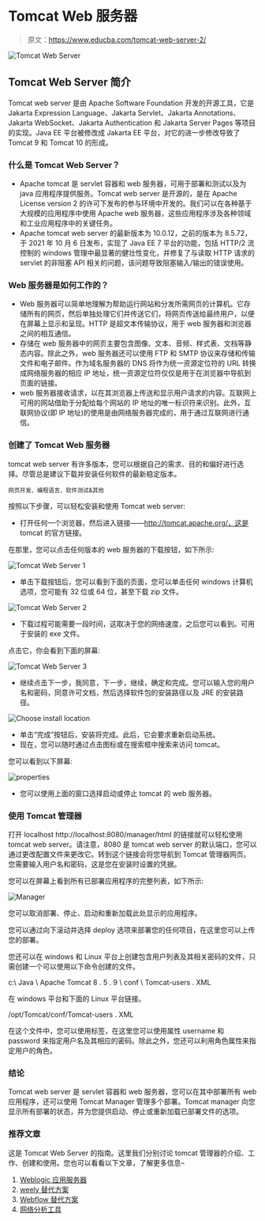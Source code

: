 # Tomcat Web 服务器

> 原文：<https://www.educba.com/tomcat-web-server-2/>

![Tomcat Web Server](img/d32f4d5fa5fb2f0b95e179c7501a2748.png)



## Tomcat Web Server 简介

Tomcat web server 是由 Apache Software Foundation 开发的开源工具，它是 Jakarta Expression Language、Jakarta Servlet、Jakarta Annotations、Jakarta WebSocket、Jakarta Authentication 和 Jakarta Server Pages 等项目的实现。Java EE 平台被修改成 Jakarta EE 平台，对它的进一步修改导致了 Tomcat 9 和 Tomcat 10 的形成。

### 什么是 Tomcat Web Server？

*   Apache tomcat 是 servlet 容器和 web 服务器，可用于部署和测试以及为 java 应用程序提供服务。Tomcat web server 是开源的，是在 Apache License version 2 的许可下发布的参与环境中开发的。我们可以在各种基于大规模的应用程序中使用 Apache web 服务器，这些应用程序涉及各种领域和工业应用程序中的关键任务。
*   Apache tomcat web server 的最新版本为 10.0.12，之前的版本为 8.5.72，于 2021 年 10 月 6 日发布，实现了 Java EE 7 平台的功能，包括 HTTP/2 流控制的 windows 管理中最显著的健壮性变化，并修复了与读取 HTTP 请求的 servlet 的非阻塞 API 相关的问题，该问题导致阻塞输入/输出的错误使用。

### Web 服务器是如何工作的？

*   Web 服务器可以简单地理解为帮助运行网站和分发所需网页的计算机。它存储所有的网页，然后单独处理它们并传送它们，将网页传送给最终用户，以便在屏幕上显示和呈现。HTTP 是超文本传输协议，用于 web 服务器和浏览器之间的相互通信。
*   存储在 web 服务器中的网页主要包含图像、文本、音频、样式表、文档等静态内容。除此之外，web 服务器还可以使用 FTP 和 SMTP 协议来存储和传输文件和电子邮件。作为域名服务器的 DNS 将作为统一资源定位符的 URL 转换成网络服务器的相应 IP 地址，统一资源定位符仅仅是用于在浏览器中导航到页面的链接。
*   web 服务器接收请求，以在其浏览器上传送和显示用户请求的内容。互联网上可用的网站借助于分配给每个网站的 IP 地址的唯一标识符来识别。此外，互联网协议(即 IP 地址)的使用是由网络服务器完成的，用于通过互联网进行通信。

### 创建了 Tomcat Web 服务器

tomcat web server 有许多版本，您可以根据自己的需求、目的和偏好进行选择。尽管总是建议下载并安装任何软件的最新稳定版本。

<small>网页开发、编程语言、软件测试&其他</small>

按照以下步骤，可以轻松安装和使用 Tomcat web server:

*   打开任何一个浏览器，然后进入链接——http://tomcat.apache.org/，这是 tomcat 的官方链接。

在那里，您可以点击任何版本的 web 服务器的下载按钮，如下所示:

![Tomcat Web Server 1](img/cb3ead5fb95f9ed4c0028dceb28902d4.png)



*   单击下载按钮后，您可以看到下面的页面，您可以单击任何 windows 计算机选项，您可能有 32 位或 64 位，甚至下载 zip 文件。

![Tomcat Web Server 2](img/b86dee0f5a689f473f73a76e8603b781.png)



*   下载过程可能需要一段时间，这取决于您的网络速度，之后您可以看到。可用于安装的 exe 文件。

点击它，你会看到下面的屏幕:

![Tomcat Web Server 3](img/a349045d93de89d1c4d177b8c084c02e.png)



*   继续点击下一步，我同意，下一步，继续，确定和完成。您可以输入您的用户名和密码，同意许可文档，然后选择软件包的安装路径以及 JRE 的安装路径。

![Choose install location](img/86332791bcdcdd4405dde192bd9ab8e4.png)



*   单击“完成”按钮后，安装将完成。此后，它会要求重新启动系统。
*   现在，您可以随时通过点击图标或在搜索框中搜索来访问 tomcat。

您可以看到以下屏幕:

![properties](img/232300e3524c06299e058c2e0eda28f1.png)



*   您可以使用上面的窗口选择启动或停止 tomcat 的 web 服务器。

### 使用 Tomcat 管理器

打开 localhost http://localhost:8080/manager/html 的链接就可以轻松使用 tomcat web server。请注意，8080 是 tomcat web server 的默认端口，您可以通过更改配置文件来更改它。转到这个链接会将您导航到 Tomcat 管理器网页。您需要输入用户名和密码，这是您在安装时设置的凭据。

您可以在屏幕上看到所有已部署应用程序的完整列表，如下所示:

![Manager](img/ffd818c3c540d9618da05a35aba33474.png)



您可以取消部署、停止、启动和重新加载此处显示的应用程序。

您可以通过向下滚动并选择 deploy 选项来部署您的任何项目，在这里您可以上传您的部署。

您还可以在 windows 和 Linux 平台上创建包含用户列表及其相关密码的文件，只需创建一个可以使用以下命令创建的文件。

c:\ Java \ Apache Tomcat 8 . 5 . 9 \ conf \ Tomcat-users . XML

在 windows 平台和下面的 Linux 平台链接。

/opt/Tomcat/conf/Tomcat-users . XML

在这个文件中，您可以使用<user>标签，在这里您可以使用属性 username 和 password 来指定用户名及其相应的密码。除此之外，您还可以利用角色属性来指定用户的角色。</user>

### 结论

Tomcat web server 是 servlet 容器和 web 服务器，您可以在其中部署所有 web 应用程序，还可以使用 Tomcat Manager 管理多个部署。Tomcat manager 向您显示所有部署的状态，并为您提供启动、停止或重新加载已部署文件的选项。

### 推荐文章

这是 Tomcat Web Server 的指南。这里我们分别讨论 tomcat 管理器的介绍、工作、创建和使用。您也可以看看以下文章，了解更多信息–

1.  [Weblogic 应用服务器](https://www.educba.com/course/weblogic-application-server/)
2.  [weely 替代方案](https://www.educba.com/weebly-alternatives/)
3.  [Webflow 替代方案](https://www.educba.com/webflow-alternative/)
4.  [网络分析工具](https://www.educba.com/web-analytics-tools/)





